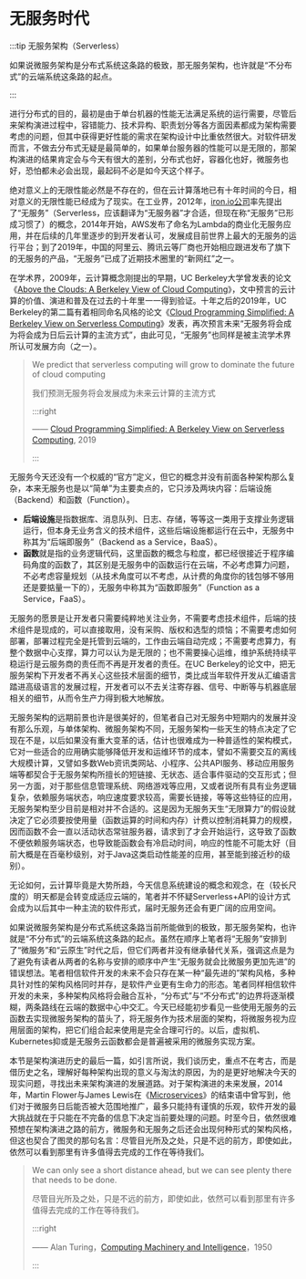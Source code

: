 # 无服务时代

:::tip 无服务架构（Serverless）

如果说微服务架构是分布式系统这条路的极致，那无服务架构，也许就是“不分布式”的云端系统这条路的起点。

:::

进行分布式的目的，最初是由于单台机器的性能无法满足系统的运行需要，尽管后来架构演进过程中，容错能力、技术异构、职责划分等各方面因素都成为架构需要考虑的问题，但其中获得更好性能的需求在架构设计中比重依然很大。对软件研发而言，不做去分布式无疑是最简单的，如果单台服务器的性能可以是无限的，那架构演进的结果肯定会与今天有很大的差别，分布式也好，容器化也好，微服务也好，恐怕都未必会出现，最起码不必是如今天这个样子。

绝对意义上的无限性能必然是不存在的，但在云计算落地已有十年时间的今日，相对意义的无限性能已经成为了现实。在工业界，2012年，[iron.io公司](https://www.iron.io/)率先提出了“无服务”（Serverless，应该翻译为“无服务器”才合适，但现在称“无服务”已形成习惯了）的概念，2014年开始，AWS发布了命名为Lambda的商业化无服务应用，并在后续的几年里逐步的到开发者认可，发展成目前世界上最大的无服务的运行平台；到了2019年，中国的阿里云、腾讯云等厂商也开始相应跟进发布了旗下的无服务的产品，“无服务”已成了近期技术圈里的“新网红”之一。

在学术界，2009年，云计算概念刚提出的早期，UC Berkeley大学曾发表的论文《[Above the Clouds: A Berkeley View of Cloud Computing](https://www2.eecs.berkeley.edu/Pubs/TechRpts/2009/EECS-2009-28.pdf)》，文中预言的云计算的价值、演进和普及在过去的十年里一一得到验证。十年之后的2019年，UC Berkeley的第二篇有着相同命名风格的论文《[Cloud Programming Simplified: A Berkeley View on Serverless Computing](https://arxiv.org/abs/1902.03383)》发表，再次预言未来“无服务将会成为将会成为日后云计算的主流方式”，由此可见，“无服务”也同样是被主流学术界所认可发展方向（之一）。

> We predict that serverless computing will grow to dominate the future of cloud computing
> 
> 我们预测无服务将会发展成为未来云计算的主流方式
>
>:::right
>
>——  [Cloud Programming Simplified: A Berkeley View on Serverless Computing](https://arxiv.org/abs/1902.03383), 2019　
>
>:::

无服务今天还没有一个权威的“官方”定义，但它的概念并没有前面各种架构那么复杂，本来无服务也是以“简单”为主要卖点的，它只涉及两块内容：后端设施（Backend）和函数（Function）。

- **后端设施**是指数据库、消息队列、日志、存储，等等这一类用于支撑业务逻辑运行，但本身无业务含义的技术组件，这些后端设施都运行在云中，无服务中称其为“后端即服务”（Backend as a Service，BaaS）。
- **函数**就是指的业务逻辑代码，这里函数的概念与粒度，都已经很接近于程序编码角度的函数了，其区别是无服务中的函数运行在云端，不必考虑算力问题，不必考虑容量规划（从技术角度可以不考虑，从计费的角度你的钱包够不够用还是要掂量一下的），无服务中称其为“函数即服务”（Function as a Service，FaaS）。

无服务的愿景是让开发者只需要纯粹地关注业务，不需要考虑技术组件，后端的技术组件是现成的，可以直接取用，没有采购、版权和选型的烦恼；不需要考虑如何部署，部署过程完全是托管到云端的，工作由云端自动完成；不需要考虑算力，有整个数据中心支撑，算力可以认为是无限的；也不需要操心运维，维护系统持续平稳运行是云服务商的责任而不再是开发者的责任。在UC Berkeley的论文中，把无服务架构下开发者不再关心这些技术层面的细节，类比成当年软件开发从汇编语言踏进高级语言的发展过程，开发者可以不去关注寄存器、信号、中断等与机器底层相关的细节，从而令生产力得到极大地解放。

无服务架构的远期前景也许是很美好的，但笔者自己对无服务中短期内的发展并没有那么乐观，与单体架构、微服务架构不同，无服务架构一些天生的特点决定了它现在不是，以后如果没有重大变革的话，估计也很难成为一种普适性的架构模式，它对一些适合的应用确实能够降低开发和运维环节的成本，譬如不需要交互的离线大规模计算，又譬如多数Web资讯类网站、小程序、公共API服务、移动应用服务端等都契合于无服务架构所擅长的短链接、无状态、适合事件驱动的交互形式；但另一方面，对于那些信息管理系统、网络游戏等应用，又或者说所有具有业务逻辑复杂，依赖服务端状态，响应速度要求较高，需要长链接，等等这些特征的应用，无服务架构至少目前是相对并不合适的。这是因为无服务天生“无限算力”的假设就决定了它必须要按使用量（函数运算的时间和内存）计费以控制消耗算力的规模，因而函数不会一直以活动状态常驻服务器，请求到了才会开始运行，这导致了函数不便依赖服务端状态，也导致能函数会有冷启动时间，响应的性能不可能太好（目前大概是在百毫秒级别，对于Java这类启动性能差的应用，甚至能到接近秒的级别）。

无论如何，云计算毕竟是大势所趋，今天信息系统建设的概念和观念，在（较长尺度的）明天都是会转变成适应云端的，笔者并不怀疑Serverless+API的设计方式会成为以后其中一种主流的软件形式，届时无服务还会有更广阔的应用空间。

如果说微服务架构是分布式系统这条路当前所能做到的极致，那无服务架构，也许就是“不分布式”的云端系统这条路的起点。虽然在顺序上笔者将“无服务”安排到了“微服务”和“云原生”时代之后，但它们两者并没有继承替代关系，强调这点是为了避免有读者从两者的名称与安排的顺序中产生“无服务就会比微服务更加先进”的错误想法。笔者相信软件开发的未来不会只存在某一种“最先进的”架构风格，多种具针对性的架构风格同时并存，是软件产业更有生命力的形态。笔者同样相信软件开发的未来，多种架构风格将会融合互补，“分布式”与“不分布式”的边界将逐渐模糊，两条路线在云端的数据中心中交汇。今天已经能初步看见一些使用无服务的云函数去实现微服务架构的苗头了，将无服务作为技术层面的架构，将微服务视为应用层面的架构，把它们组合起来使用是完全合理可行的。以后，虚拟机、Kubernetes抑或是无服务云函数都会是普遍被采用的微服务实现方案。

本节是架构演进历史的最后一篇，如引言所说，我们谈历史，重点不在考古，而是借历史之名，理解好每种架构出现的意义与淘汰的原因，为的是更好地解决今天的现实问题，寻找出未来架构演进的发展道路。对于架构演进的未来发展，2014年，Martin Flower与James Lewis在《[Microservices](https://martinfowler.com/articles/microservices.html)》的结束语中曾写到，他们对于微服务日后能否被大范围地推广，最多只能持有谨慎的乐观，软件开发的最大挑战就在于只能在不完备的信息下决定当前要处理的问题。时至今日，依然很难预想在架构演进之路的前方，微服务和无服务之后还会出现何种形式的架构风格，但这也契合了图灵的那句名言：尽管目光所及之处，只是不远的前方，即使如此，依然可以看到那里有许多值得去完成的工作在等待我们。

> We can only see a short distance ahead, but we can see plenty there that needs to be done.
> 
> 尽管目光所及之处，只是不远的前方，即使如此，依然可以看到那里有许多值得去完成的工作在等待我们。
> 
> :::right
> 
> —— Alan Turing，[Computing Machinery and Intelligence](https://en.wikipedia.org/wiki/Computing_Machinery_and_Intelligence)，1950
> 
> :::

